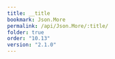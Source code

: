 ```yaml
---
title: __title
bookmark: Json.More
permalink: /api/Json.More/:title/
folder: true
order: "10.13"
version: "2.1.0"
---
```

